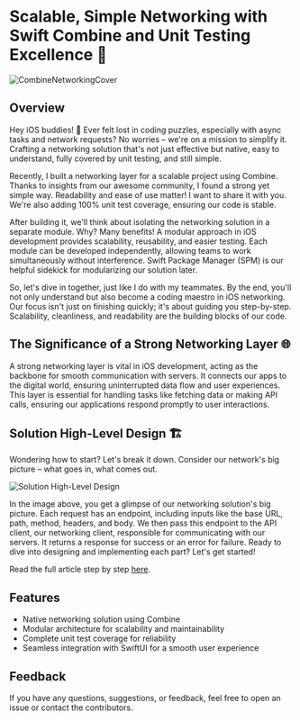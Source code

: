 # Scalable, Simple Networking with Swift Combine and Unit Testing Excellence 🚀

![CombineNetworkingCover](https://github.com/essamMohamedFahmi/combine-networking/assets/40776884/1419ed21-e76d-4677-9a16-7c46a570b3ad)

## Overview

Hey iOS buddies! 👋 Ever felt lost in coding puzzles, especially with async tasks and network requests? No worries – we're on a mission to simplify it. Crafting a networking solution that's not just effective but native, easy to understand, fully covered by unit testing, and still simple.

Recently, I built a networking layer for a scalable project using Combine. Thanks to insights from our awesome community, I found a strong yet simple way. Readability and ease of use matter! I want to share it with you. We're also adding 100% unit test coverage, ensuring our code is stable.

After building it, we'll think about isolating the networking solution in a separate module. Why? Many benefits! A modular approach in iOS development provides scalability, reusability, and easier testing. Each module can be developed independently, allowing teams to work simultaneously without interference. Swift Package Manager (SPM) is our helpful sidekick for modularizing our solution later.

So, let's dive in together, just like I do with my teammates. By the end, you'll not only understand but also become a coding maestro in iOS networking. Our focus isn't just on finishing quickly; it's about guiding you step-by-step. Scalability, cleanliness, and readability are the building blocks of our code.

## The Significance of a Strong Networking Layer 🌐

A strong networking layer is vital in iOS development, acting as the backbone for smooth communication with servers. It connects our apps to the digital world, ensuring uninterrupted data flow and user experiences. This layer is essential for handling tasks like fetching data or making API calls, ensuring our applications respond promptly to user interactions.

## Solution High-Level Design 🏗️

Wondering how to start? Let's break it down. Consider our network's big picture – what goes in, what comes out.

![Solution High-Level Design](https://github.com/essamMohamedFahmi/combine-networking/assets/40776884/1eb060ad-6764-4ea1-afe4-eb0a3845f225)

In the image above, you get a glimpse of our networking solution's big picture. Each request has an endpoint, including inputs like the base URL, path, method, headers, and body. We then pass this endpoint to the API client, our networking client, responsible for communicating with our servers. It returns a response for success or an error for failure. Ready to dive into designing and implementing each part? Let's get started!

Read the full article step by step [here](link_to_article).

## Features

- Native networking solution using Combine
- Modular architecture for scalability and maintainability
- Complete unit test coverage for reliability
- Seamless integration with SwiftUI for a smooth user experience

## Feedback

If you have any questions, suggestions, or feedback, feel free to open an issue or contact the contributors.
